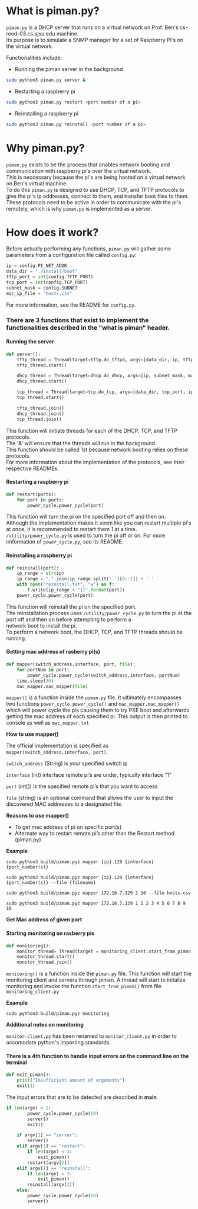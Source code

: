 # What is piman.py?

`piman.py` is a DHCP server that runs on a virtual network on Prof. Ben's cs-reed-03.cs.sjsu.edu machine.  
Its purpose is to simulate a SNMP manager for a set of Raspberry Pi's on the virtual network.  

Functionalities include:  

* Running the piman server in the background
```bash
sudo python3 piman.py server &
```
* Restarting a raspberry pi
```bash
sudo python3 piman.py restart <port number of a pi>
```
* Reinstalling a raspberry pi
```bash
sudo python3 piman.py reinstall <port number of a pi>
```

# Why piman.py?

`piman.py` exists to be the process that enables network booting and communication with raspberry pi's over the virtual network.  
This is neccessary because the pi's are being hosted on a virtual network on Ben's virtual machine.  
To do this `piman.py` is designed to use DHCP, TCP, and TFTP protocols to give the pi's ip addresses, connect to them, and transfer boot files to them.  
These protocols need to be active in order to communicate with the pi's remotely, which is why `piman.py` is implemented as a server.  

# How does it work?

Before actually performing any functions, `piman.py` will gather some parameters from a configuration file called `config.py`:  
```python
ip = config.PI_NET_ADDR
data_dir = "./install/boot"
tftp_port = int(config.TFTP_PORT)
tcp_port = int(config.TCP_PORT)
subnet_mask = config.SUBNET
mac_ip_file = "hosts.csv"
```
For more information, see the README for `config.py`.  

### There are 3 functions that exist to implement the functionalities described in the "what is piman" header.

#### Running the server
```python
def server():
    tftp_thread = Thread(target=tftp.do_tftpd, args=[data_dir, ip, tftp_port], name="tftpd")
    tftp_thread.start()

    dhcp_thread = Thread(target=dhcp.do_dhcp, args=[ip, subnet_mask, mac_ip_file], name="dhcpd")
    dhcp_thread.start()

    tcp_thread = Thread(target=tcp.do_tcp, args=[data_dir, tcp_port, ip], name="tcp")
    tcp_thread.start()

    tftp_thread.join()
    dhcp_thread.join()
    tcp_thread.join()
```
This function will initiate threads for each of the DHCP, TCP, and TFTP protocols.  
The '&' will ensure that the threads will run in the background.  
This function should be called 1st because network booting relies on these protocols.    
For more information about the implementation of the protocols, see their respective READMEs.  


#### Restarting a raspberry pi  
```python
def restart(ports):
    for port in ports:
        power_cycle.power_cycle(port)
```
This function will turn the pi on the specified port off and then on.  
Although the implementation makes it seem like you can restart multiple pi's at once, it is recommended to restart them 1 at a time.  
`/utility/power_cycle.py` is used to turn the pi off or on. For more imformation of `power_cycle.py`, see its README.  


#### Reinstalling a raspberry pi
```python
def reinstall(port):
    ip_range = str(ip)
    ip_range = ".".join(ip_range.split('.')[0:-1]) + '.'
    with open("reinstall.txt", "w") as f:
        f.write(ip_range + "{}".format(port))
    power_cycle.power_cycle(port)
```
This function will reinstall the pi on the specified port.  
The reinstallation process uses `/utility/power_cycle.py` to turn the pi at the port off and then on before attempting to perform a  
network boot to install the pi.  
To perform a network boot, the DHCP, TCP, and TFTP threads should be running.  

#### Getting mac address of rasberry pi(s)
``` python
def mapper(switch_address,interface, port, file):
    for portNum in port:
        power_cycle.power_cycle(switch_address,interface, portNum)
    time.sleep(30)
    mac_mapper.mac_mapper(file)
```
`mapper()` is a function inside the `piman.py` file. It ultimately encompasses two functions `power_cycle.power_cycle()` and `mac_mapper.mac_mapper()` which will power cycle the pis causing them to try PXE boot and afterwards getting the mac address of each specified pi. This output is then printed to console as well as `mac_mapper.txt`

**How to use mapper()**

The official implementation is specified as `mapper(switch_address,interface, port)`.

`switch_address` (String) is your specified switch ip 

`interface` (int) interface remote pi’s are under, typically interface “1”

`port` (int[]) is the specified remote pi’s that you want to access

`file` (string) is an optional command that allows the user to input the discovered MAC addresses to a designated file.

**Reasons to use mapper()**



*   To get mac address of pi on specific port(s)
*   Alternate way to restart remote pi’s other than the Restart method (piman.py)

**Example**

`sudo python3 build/piman.pyz mapper {ip}.129 {interface} {port_number(s)}`

`sudo python3 build/piman.pyz mapper {ip}.129 {interface} {port_number(s)} --file {filename}`

`sudo python3 build/piman.pyz mapper 172.16.7.129 1 10 --file hosts.csv`

`sudo python3 build/piman.pyz mapper 172.16.7.129 1 1 2 3 4 5 6 7 8 9 10`

**Get Mac address of given port**

#### Starting monitoring on rasberry pis
``` python
def monitoring():
    monitor_thread= Thread(target = monitoring_client.start_from_piman, name= "monitoring")
    monitor_thread.start()
    monitor_thread.join()
```
`monitoring()` is a function inside the `piman.py` file. This function will start the monitoring client and servers through piman. A thread will start to initalize monitoring and invoke the function `start_from_piman()` from file `monitoring_client.py`

**Example**

`sudo python3 build/piman.pyz monitoring`

**Additional notes on monitoring**

`monitor-client.py` has been renamed to `monitor_client.py` in order to accomodate python's importing standards.


#### There is a 4th function to handle input errors on the command line on the terminal
```python
def exit_piman():
    print("Insufficient amount of arguments")
    exit(1)
```
The input errors that are to be detected are described in __main__
```python
if len(argv) < 2:
        power_cycle.power_cycle(10)
        server()
        exit()

    if argv[1] == "server":
        server()
    elif argv[1] == "restart":
        if len(argv) < 3:
            exit_piman()
        restart(argv[2])
    elif argv[1] == "reinstall":
        if len(argv) < 3:
            exit_piman()
        reinstall(argv[2])
    else:
        power_cycle.power_cycle(10)
        server()
```
